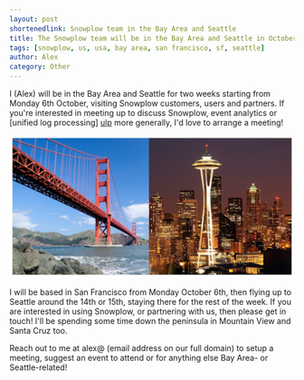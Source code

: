 ```yaml
---
layout: post
shortenedlink: Snowplow team in the Bay Area and Seattle
title: The Snowplow team will be in the Bay Area and Seattle in October - get in touch if you'd like to meet
tags: [snowplow, us, usa, bay area, san francisco, sf, seattle]
author: Alex
category: Other
---
```


I (Alex) will be in the Bay Area and Seattle for two weeks starting from Monday 6th October, visiting Snowplow customers, users and partners. If you're interested in meeting up to discuss Snowplow, event analytics or [unified log processing] [ulp] more generally, I'd love to arrange a meeting!

![sf-seattle](/assets/img/blog/2014/09/team-in-sf-seattle.jpg)

I will be based in San Francisco from Monday October 6th, then flying up to Seattle around the 14th or 15th, staying there for the rest of the week. If you are interested in using Snowplow, or partnering with us, then please get in touch! I'll be spending some time down the peninsula in Mountain View and Santa Cruz too.

Reach out to me at alex@ (email address on our full domain) to setup a meeting, suggest an event to attend or for anything else Bay Area- or Seattle-related!

[ulp]: http://manning.com/dean/
